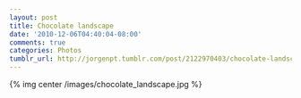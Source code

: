 ```yaml
---
layout: post
title: Chocolate landscape
date: '2010-12-06T04:40:04-08:00'
comments: true
categories: Photos
tumblr_url: http://jorgenpt.tumblr.com/post/2122970403/chocolate-landscape
---
```

{% img center /images/chocolate_landscape.jpg %}
